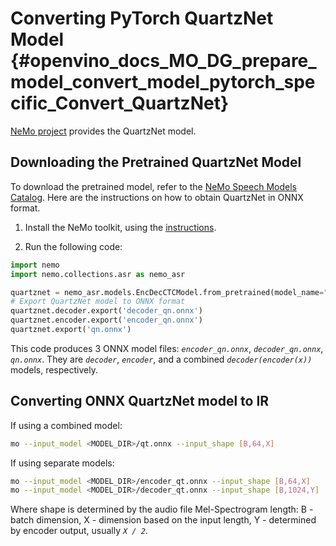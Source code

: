 # Converting PyTorch QuartzNet Model {#openvino_docs_MO_DG_prepare_model_convert_model_pytorch_specific_Convert_QuartzNet}

[NeMo project](https://github.com/NVIDIA/NeMo) provides the QuartzNet model.

## Downloading the Pretrained QuartzNet Model

To download the pretrained model, refer to the [NeMo Speech Models Catalog](https://ngc.nvidia.com/catalog/models/nvidia:nemospeechmodels).
Here are the instructions on how to obtain QuartzNet in ONNX format.

1. Install the NeMo toolkit, using the [instructions](https://github.com/NVIDIA/NeMo/tree/main#installation).

2. Run the following code:

```python
import nemo
import nemo.collections.asr as nemo_asr

quartznet = nemo_asr.models.EncDecCTCModel.from_pretrained(model_name="QuartzNet15x5Base-En")
# Export QuartzNet model to ONNX format
quartznet.decoder.export('decoder_qn.onnx')
quartznet.encoder.export('encoder_qn.onnx')
quartznet.export('qn.onnx')
```

This code produces 3 ONNX model files: *`encoder_qn.onnx`*, *`decoder_qn.onnx`*, *`qn.onnx`*.
They are *`decoder`*, *`encoder`*, and a combined *`decoder(encoder(x))`* models, respectively.

## Converting ONNX QuartzNet model to IR

If using a combined model:
```sh
mo --input_model <MODEL_DIR>/qt.onnx --input_shape [B,64,X]
```
If using separate models:
```sh
mo --input_model <MODEL_DIR>/encoder_qt.onnx --input_shape [B,64,X]
mo --input_model <MODEL_DIR>/decoder_qt.onnx --input_shape [B,1024,Y]
```

Where shape is determined by the audio file Mel-Spectrogram length: B - batch dimension, X - dimension based on the input length, Y - determined by encoder output, usually *`X / 2`*.
